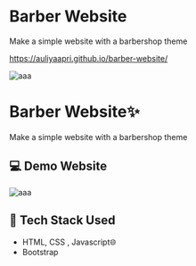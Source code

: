 
# Barber Website

Make a simple website with a barbershop theme

https://auliyaapri.github.io/barber-website/


![aaa](https://user-images.githubusercontent.com/45688720/213832233-87981d1a-91a1-49b2-bf39-bc0ecf6e9b14.png)

# Barber Website✨
Make a simple website with a barbershop theme

## 💻 Demo Website
![aaa](https://user-images.githubusercontent.com/45688720/213832233-87981d1a-91a1-49b2-bf39-bc0ecf6e9b14.png)

## 🚀 Tech Stack Used
- HTML, CSS , Javascript🌐
- Bootstrap
